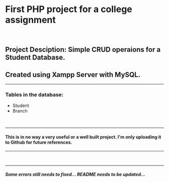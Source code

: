# First PHP project for a college assignment

<br/>

## Project Desciption: Simple CRUD operaions for a Student Database.

## Created using Xampp Server with MySQL.

---

### Tables in the database:

- Student
- Branch

<br/>

---

#### This is in no way a very useful or a well built project. I'm only uploading it to Github for future references.

---

<br/>

---

##### Some errors still needs to fixed... README needs to be updated...
